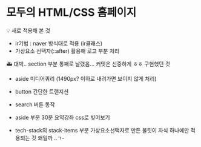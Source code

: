 # 모두의 HTML/CSS 홈페이지

💡 새로 적용해 본 것

- ir기법 : naver 방식대로 적용 (ir클래스)
- 가상요소 선택자(::after) 활용해 로고 부분 처리

🚑 대박.. section 부분 통째로 날렸음... 커밋은 신중하게 ㅎㅎ
구현했던 것

- aside 미디어쿼리 (1490px? 이하로 내려가면 보이지 않게 처리)
- button 간단한 트랜지션
- search 버튼 동작

- aside 부분 30분 요약강좌 css로 빚어보기
- tech-stack의 stack-items 부분 가상요소선택자로 만든 불릿이 자식 하나에만 적용되는 것 왜일까 ..ㄱ-
